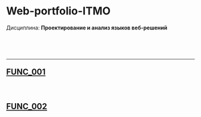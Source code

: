 # Web-portfolio-ITMO
Дисциплина: <b>Проектирование и анализ языков веб-решений</b><h2>
<br>
<hr>
<p><a href="https://kodaktor.ru/?!=task_func_c0eae">FUNC_001</a></p>
<br>
<p><a href="https://kodaktor.ru/?!=func_d6511">FUNC_002</a></p>
 
